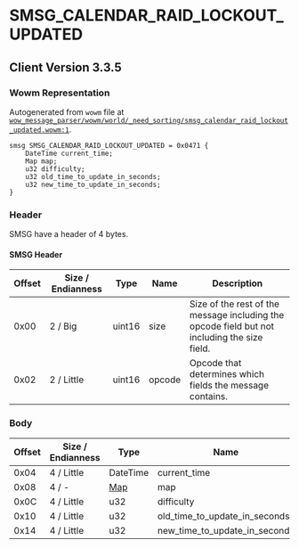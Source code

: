 # SMSG_CALENDAR_RAID_LOCKOUT_UPDATED

## Client Version 3.3.5

### Wowm Representation

Autogenerated from `wowm` file at [`wow_message_parser/wowm/world/_need_sorting/smsg_calendar_raid_lockout_updated.wowm:1`](https://github.com/gtker/wow_messages/tree/main/wow_message_parser/wowm/world/_need_sorting/smsg_calendar_raid_lockout_updated.wowm#L1).
```rust,ignore
smsg SMSG_CALENDAR_RAID_LOCKOUT_UPDATED = 0x0471 {
    DateTime current_time;
    Map map;
    u32 difficulty;
    u32 old_time_to_update_in_seconds;
    u32 new_time_to_update_in_seconds;
}
```
### Header

SMSG have a header of 4 bytes.

#### SMSG Header

| Offset | Size / Endianness | Type   | Name   | Description |
| ------ | ----------------- | ------ | ------ | ----------- |
| 0x00   | 2 / Big           | uint16 | size   | Size of the rest of the message including the opcode field but not including the size field.|
| 0x02   | 2 / Little        | uint16 | opcode | Opcode that determines which fields the message contains.|

### Body

| Offset | Size / Endianness | Type | Name | Description | Comment |
| ------ | ----------------- | ---- | ---- | ----------- | ------- |
| 0x04 | 4 / Little | DateTime | current_time |  |  |
| 0x08 | 4 / - | [Map](map.md) | map |  |  |
| 0x0C | 4 / Little | u32 | difficulty |  |  |
| 0x10 | 4 / Little | u32 | old_time_to_update_in_seconds |  |  |
| 0x14 | 4 / Little | u32 | new_time_to_update_in_seconds |  |  |

